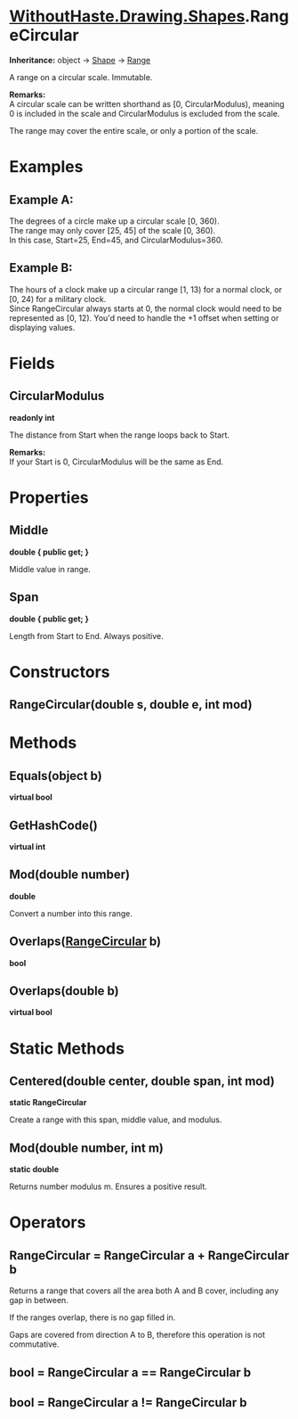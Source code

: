 # [WithoutHaste.Drawing.Shapes](TableOfContents.WithoutHaste.Drawing.Shapes.md).RangeCircular

**Inheritance:** object → [Shape](WithoutHaste.Drawing.Shapes.Shape.md) → [Range](WithoutHaste.Drawing.Shapes.Range.md)  

A range on a circular scale. Immutable.  

**Remarks:**  
A circular scale can be written shorthand as [0, CircularModulus), meaning 0 is included in the scale and CircularModulus is excluded from the scale.  
  
The range may cover the entire scale, or only a portion of the scale.  

# Examples

## Example A:

The degrees of a circle make up a circular scale [0, 360).  
The range may only cover [25, 45] of the scale [0, 360).  
In this case, Start=25, End=45, and CircularModulus=360.  

## Example B:

The hours of a clock make up a circular range [1, 13) for a normal clock, or [0, 24) for a military clock.  
Since RangeCircular always starts at 0, the normal clock would need to be represented as [0, 12). You'd need to handle the +1 offset when setting or displaying values.  

# Fields

## CircularModulus

**readonly int**  

The distance from Start when the range loops back to Start.  

**Remarks:**  
If your Start is 0, CircularModulus will be the same as End.  

# Properties

## Middle

**double { public get; }**  

Middle value in range.  

## Span

**double { public get; }**  

Length from Start to End. Always positive.  

# Constructors

## RangeCircular(double s, double e, int mod)

# Methods

## Equals(object b)

**virtual bool**  

## GetHashCode()

**virtual int**  

## Mod(double number)

**double**  

Convert a number into this range.  

## Overlaps([RangeCircular](WithoutHaste.Drawing.Shapes.RangeCircular.md) b)

**bool**  

## Overlaps(double b)

**virtual bool**  

# Static Methods

## Centered(double center, double span, int mod)

**static RangeCircular**  

Create a range with this span, middle value, and modulus.  

## Mod(double number, int m)

**static double**  

Returns number modulus m. Ensures a positive result.  

# Operators

## RangeCircular = RangeCircular a + RangeCircular b

Returns a range that covers all the area both A and B cover, including any gap in between.  

If the ranges overlap, there is no gap filled in.  

Gaps are covered from direction A to B, therefore this operation is not commutative.  

## bool = RangeCircular a == RangeCircular b

## bool = RangeCircular a != RangeCircular b

